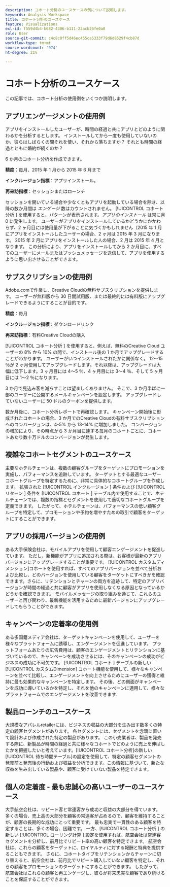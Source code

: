 ```yaml
---
description: コホート分析のユースケースの例について説明します。
keywords: Analysis Workspace
title: コホート分析のユースケース
feature: Visualizations
exl-id: f559d4b4-b682-4306-b111-22acb26fe0a0
role: User
source-git-commit: c4c8c0ff5d46ec455ca5333f79d6d8529f4cb87d
workflow-type: tm+mt
source-wordcount: '974'
ht-degree: 21%

---
```


# コホート分析のユースケース

この記事では、コホート分析の使用例をいくつか説明します。

## アプリエンゲージメントの使用例

アプリをインストールしたユーザーが、時間の経過と共にアプリとどのように関わるかを分析するとします。 インストールしてから一度も使用していないのか、彼らはしばらくの間それを使い、それから落ちますか？ それとも時間の経過とともに婚約が続くのか？

6 か月のコホート分析を作成できます。

**精度**：毎月、2015 年 1 月から 2015 年 6 月まで

**インクルージョン指標**：アプリインストール。

**再来訪指標**：セッションまたはローンチ

セッションを開いている場合や少なくともアプリを起動している場合を除き、以降の数か月間は *エンゲージ* 数はカウントされません。 [!UICONTROL  コホート分析 ] を使用すると、パターンが表示されます。*アプリのインストール* は常に月 0 に発生します。 ユーザーがアプリをインストールしているかどうかにかかわらず、2 ヶ月目には使用量が下がることに気づくかもしれません（2015 年 1 月にアプリをインストールしたユーザーの場合、2 ヶ月は 2015 年 3 月になります。 2015 年 2 月にアプリをインストールした人の場合、2 月は 2015 年 4 月となります。 この分析により、アプリをインストールしてから 2 か月目に、すべてのユーザーにメールまたはプッシュメッセージを送信して、アプリを使用するように思い出させることができます。

## サブスクリプションの使用例

Adobe.comで作業し、Creative Cloudの無料サブスクリプションを提供します。 ユーザーが無料版から 30 日間試用版、または最終的には有料版にアップグレードできるようにすることが目的です。

**精度**：毎月

**インクルージョン指標**：ダウンロードリンク

**再来訪指標**：有料Creative Cloudの購入

[!UICONTROL  コホート分析 ] を使用すると、例えば、無料のCreative Cloud ユーザーの 8% から 10% の間で、インストール後の 1 か月でアップグレードすることがわかります。 ユーザーがいつインストールされたかに関係なく。 12～15 ％が 2 ヶ月使用してアップグレードします。それ以降は、アップグレードは大幅に低下します。3 ヶ月目には 4～5 ％、4 ヶ月目には 3～4 ％、そして 5 ヶ月目には 1～2 ％になります。

3 か月で見込み客を減らすことは望ましくありません。 そこで、3 か月半ばに一部のユーザーに公開するメールキャンペーンを設定します。 アップグレードしていないユーザーに 50 ドルのクーポンを提供します。

数か月後に、コホート分析レポートで再確認します。 キャンペーン開始後に形成されたコホートの場合、3 か月でのCreative Cloudの有料サブスクリプションへのコンバージョンは、4-5% から 13-14% に増加しました。 コンバージョンの増加により、その時点から 3 か月目に達する毎月のコホートごとに、コホートあたり数十万ドルのコンバージョンが発生します。

## 複雑なコホートセグメントのユースケース

主要なホテルチェーンは、複数の顧客グループをターゲットにプロモーションを実施し、パフォーマンスを追跡しています。 ターゲットとする最適なユーザーコホートグループを特定するために、非常に具体的なコホートグループを作成します。 拡張された [!UICONTROL  インクルージョン ] 条件および [!UICONTROL  リターン ] 条件を [!UICONTROL  コホート ] テーブル内で使用することで、ホテルチェーンでは、複数の指標とセグメントを使用して適切なコホートグループを定義できます。 したがって、ホテルチェーンは、パフォーマンスの低い顧客グループを特定して、プロモーションや予約を増やすための取引で顧客をターゲットにすることができます。

## アプリの採用バージョンの使用例

ある大手保険会社は、モバイルアプリを使用して顧客エンゲージメントを促進しています。 ただし、新機能がアプリに追加される際は、お客様が最新のアプリバージョンにアップグレードすることが重要です。 [!UICONTROL カスタムディメンション]コホートを使用すれば、すべてのアプリバージョンを並べて分析および比較し、どのバージョンを使用している顧客をターゲットにすべきかを確認できます。さらに、リテンションとチャーンの両方を追跡して、特定のアプリバージョンが時間の経過と共に顧客がアプリを使用しなくなる原因となっているかどうかを確認できます。 モバイルメッセージの取り組みを通じて、これらのユーザーと再び関わり、最新機能を活用するために最新バージョンにアップグレードしてもらうことができます。

## キャンペーンの定着率の使用例

ある多国籍メディア会社は、ターゲットキャンペーンを使用して、ユーザーを様々なプラットフォームに誘導し、エンゲージメントを促進しています。 プラットフォームあたりの広告費用は、顧客のエンゲージメントとリテンションに基づいているので、キャンペーンを成功させるには、そのキャンペーンの成功がビジネスの成功に不可欠です。 [!UICONTROL  コホート ] テーブルの新しい [!UICONTROL  カスタムDimension] コホート機能を使用して、様々なキャンペーンを並べて比較し、エンゲージメントを向上させるためにユーザーの獲得と維持に最も効果的なキャンペーンを特定します。 その後、どの側面がキャンペーンを成功に導いているかを特定し、それを他のキャンペーンに適用して、様々なプラットフォームでのエンゲージメントを改善できます.

## 製品ローンチのユースケース

大規模なアパレルretailerには、ビジネスの収益の大部分を生み出す数多くの特定の顧客セグメントがあります。 各セグメントには、セグメントを念頭に置いて設計および作成された特定の製品があります。 この小売業者は、製品を発売する際に、新製品が時間の経過と共に様々なコホートでどのように売上を伸ばしたかを把握したいと考えています。[!UICONTROL コホート分析]の新しい[!UICONTROL 待ち時間テーブル]の設定を使用して、特定の顧客セグメントの発売前と発売後の行動および収益を分析できます。この情報に基づいて、新たな収益を生み出している製品や、顧客に受けていない製品を特定できます。

## 個人の定着度 - 最も忠誠心の高いユーザーのユースケース

大手航空会社は、リピート客と常連客から成功と収益の大部分を得ています。 多くの場合、売上高の大部分を顧客の常連客が占めるので、顧客を維持することが、顧客の長期的な成功にとって重要です。 最も忠実で一貫性のある顧客を特定することは、多くの場合、困難です。 一方、[!UICONTROL  コホート分析 ] の新しい [!UICONTROL  ローリング計算 ] 設定を使用すれば、航空会社は常連客セグメントを分析し、前月比でリピート率の高い顧客を特定できます。 航空会社は、これらの顧客をターゲットに、ロイヤルティに対する報酬と特典を提供することもできます。 さらに、コホートタイプをリテンションからチャーンに切り替えると、航空会社は、前月比でリピート購入していない顧客を特定し、それらの顧客をプロモーションのターゲットにすることができます。 したがって、航空会社はこれらの顧客と再エンゲージし、彼らが将来忠実な顧客であり続けることを保証することができます。
